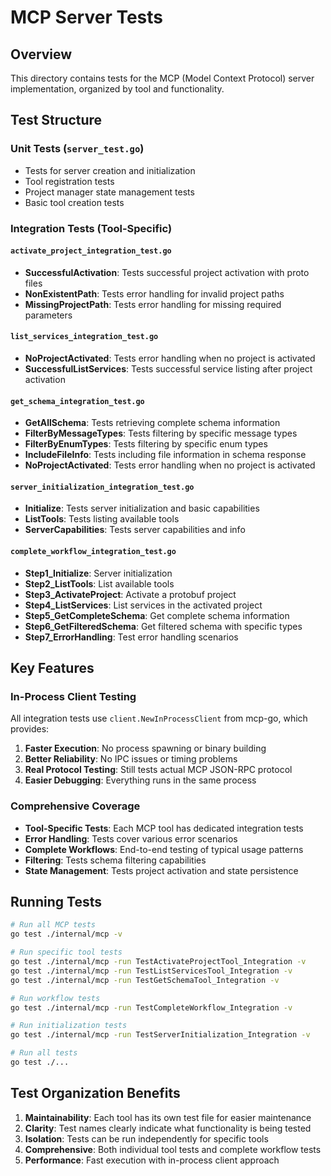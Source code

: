 # MCP Server Tests

## Overview

This directory contains tests for the MCP (Model Context Protocol) server implementation, organized by tool and functionality.

## Test Structure

### Unit Tests (`server_test.go`)

- Tests for server creation and initialization
- Tool registration tests
- Project manager state management tests
- Basic tool creation tests

### Integration Tests (Tool-Specific)

#### `activate_project_integration_test.go`

- **SuccessfulActivation**: Tests successful project activation with proto files
- **NonExistentPath**: Tests error handling for invalid project paths
- **MissingProjectPath**: Tests error handling for missing required parameters

#### `list_services_integration_test.go`

- **NoProjectActivated**: Tests error handling when no project is activated
- **SuccessfulListServices**: Tests successful service listing after project activation

#### `get_schema_integration_test.go`

- **GetAllSchema**: Tests retrieving complete schema information
- **FilterByMessageTypes**: Tests filtering by specific message types
- **FilterByEnumTypes**: Tests filtering by specific enum types
- **IncludeFileInfo**: Tests including file information in schema response
- **NoProjectActivated**: Tests error handling when no project is activated

#### `server_initialization_integration_test.go`

- **Initialize**: Tests server initialization and basic capabilities
- **ListTools**: Tests listing available tools
- **ServerCapabilities**: Tests server capabilities and info

#### `complete_workflow_integration_test.go`

- **Step1_Initialize**: Server initialization
- **Step2_ListTools**: List available tools
- **Step3_ActivateProject**: Activate a protobuf project
- **Step4_ListServices**: List services in the activated project
- **Step5_GetCompleteSchema**: Get complete schema information
- **Step6_GetFilteredSchema**: Get filtered schema with specific types
- **Step7_ErrorHandling**: Test error handling scenarios

## Key Features

### In-Process Client Testing

All integration tests use `client.NewInProcessClient` from mcp-go, which provides:

1. **Faster Execution**: No process spawning or binary building
2. **Better Reliability**: No IPC issues or timing problems
3. **Real Protocol Testing**: Still tests actual MCP JSON-RPC protocol
4. **Easier Debugging**: Everything runs in the same process

### Comprehensive Coverage

- **Tool-Specific Tests**: Each MCP tool has dedicated integration tests
- **Error Handling**: Tests cover various error scenarios
- **Complete Workflows**: End-to-end testing of typical usage patterns
- **Filtering**: Tests schema filtering capabilities
- **State Management**: Tests project activation and state persistence

## Running Tests

```bash
# Run all MCP tests
go test ./internal/mcp -v

# Run specific tool tests
go test ./internal/mcp -run TestActivateProjectTool_Integration -v
go test ./internal/mcp -run TestListServicesTool_Integration -v
go test ./internal/mcp -run TestGetSchemaTool_Integration -v

# Run workflow tests
go test ./internal/mcp -run TestCompleteWorkflow_Integration -v

# Run initialization tests
go test ./internal/mcp -run TestServerInitialization_Integration -v

# Run all tests
go test ./...
```

## Test Organization Benefits

1. **Maintainability**: Each tool has its own test file for easier maintenance
2. **Clarity**: Test names clearly indicate what functionality is being tested
3. **Isolation**: Tests can be run independently for specific tools
4. **Comprehensive**: Both individual tool tests and complete workflow tests
5. **Performance**: Fast execution with in-process client approach
